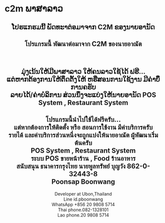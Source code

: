 # c2m ພາສາລາວ

<center>
<h2>ໂປຮແກຮມນີ້ ພັດທະາຕ່ອມາຈາກ C2M ຂອງນາຍອານັດ </h2>
<h2>โปรแกรมนี้ พัฒนาต่อมาจาก C2M ของนายอาณัต </h2>
<br />
<h2>ມຸ່ງເນ້ນໃຫ້ມີພາສາລາວ ໃຫ້ຄນລາວໃຊ້ໄດ້ ຟຮີ... <br />
ແຕ່ຫາກຕ້ອງການໃຫ້ຕຶດຕັ້ງໃຫ້ ຫຮືສອນການໃຊ້ງານ ມີຄ່າບໍິການຄຮັບ<br />
ລາຍໄດ້/ຄ່າບໍລິການ ສ່ວນນຶ່ງຈະແບ່ງໃຫ້ນາຍອານັດ POS System , Restaurant System <br />
<h2>โปรแกรมนี้นำไปใช้ได้ฟรีครับ... <br />
แต่หากต้องการให้ติดตั้ง หรือ สอนการใช้งาน มีค่าบริการครับ<br />
รายได้ และค่าบริการส่วนหนึ่งจะถูกแบ่งให้นายอาณัต ผู้พัฒนาเริ่มต้นครับ<br /> POS System , Restaurant System <br />
<b>ระบบ POS ขายหน้าร้าน  , Food ร้านอาหาร</b><br />
<b>สนับสนุน ธนาคารกรุงไทย นายพูลทรัพย์ บุญวัง  862-0-32443-8</b><br />
<b>Poonsap Boonwang </b></h2>
Developer at Ubon,Thailand<br>
Line id.pboonwang<br>
WhatsApp +856 20 9808 5714<br>
Thai phone.082-1328101<br>
Lao phone.20 9808 5714
</center>

